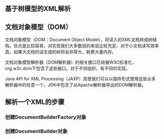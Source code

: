 ## 基于树模型的XML解析

## 文档对象模型（DOM）

文档对象模型（DOM：Document Object Model），将读入的XML文档转成树结构。优点是比较容易，对实现我们大多数目的来说比较充足，对于小文档读写效率高，如果大文档的话生成的树将会非常大，耗费大量内存。

文档对象模型解析器（DOM解析器）的相关接口已经被W3C标准化，org.w3c.dom下包含了这些接口。对于不同组织，有不同的实现。

Java API for XML Processing（JAXP）库使我们可以以插件形式使用这些众多解析器中的任意一个，JDK中包含了从Apache解析器导出的DOM解析器。

## 解析一个XML的步骤

### 创建DocumentBuilderFactory对象

### 创建DocumentBuilder对象



